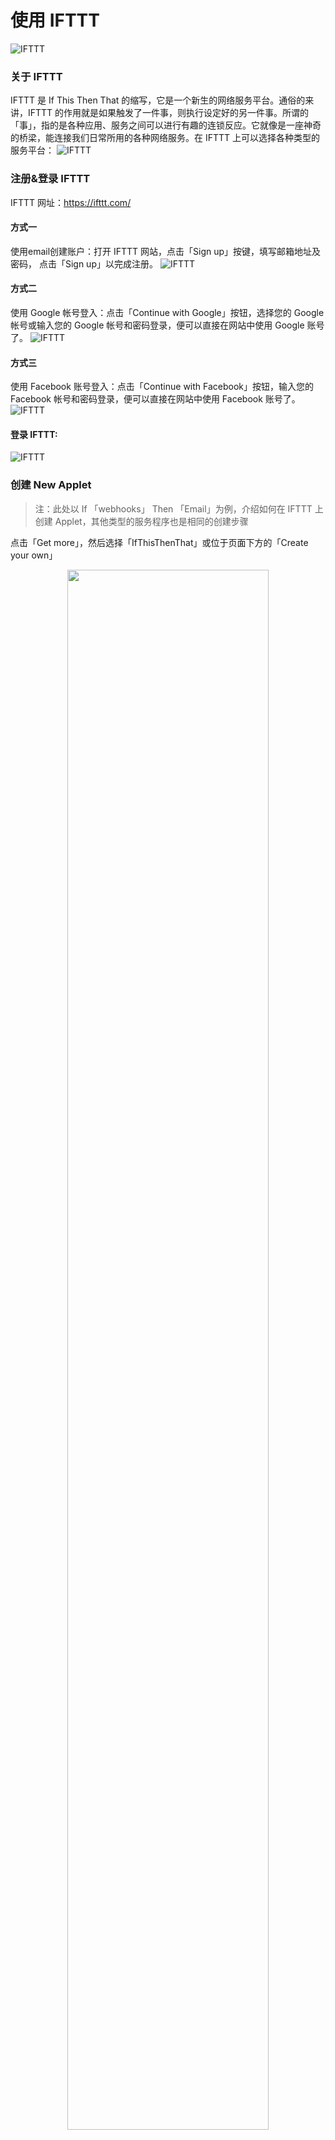 # 使用 IFTTT

![IFTTT](../media/ifttt_mainPage.png)

### 关于 IFTTT

IFTTT 是 If This Then That 的缩写，它是一个新生的网络服务平台。通俗的来讲，IFTTT 的作用就是如果触发了一件事，则执行设定好的另一件事。所谓的「事」，指的是各种应用、服务之间可以进行有趣的连锁反应。它就像是一座神奇的桥梁，能连接我们日常所用的各种网络服务。在 IFTTT 上可以选择各种类型的服务平台：
![IFTTT](../media/ifttt_1.png)

### 注册&登录 IFTTT

IFTTT 网址：https://ifttt.com/

#### 方式一

使用email创建账户：打开 IFTTT 网站，点击「Sign up」按键，填写邮箱地址及密码， 点击「Sign up」以完成注册。
![IFTTT](../media/ifttt_signup.png)

#### 方式二

使用 Google 帐号登入：点击「Continue with Google」按钮，选择您的 Google 帐号或输入您的 Google 帐号和密码登录，便可以直接在网站中使用 Google 账号了。
![IFTTT](../media/ifttt_google.png)

#### 方式三

使用 Facebook 账号登入：点击「Continue with Facebook」按钮，输入您的 Facebook 帐号和密码登录，便可以直接在网站中使用 Facebook 账号了。
![IFTTT](../media/ifttt_facebook.png)

#### 登录 IFTTT:
![IFTTT](../media/ifttt_signin.png)


### 创建 New Applet

> 注：此处以 If 「webhooks」 Then 「Email」为例，介绍如何在 IFTTT 上创建 Applet，其他类型的服务程序也是相同的创建步骤

点击「Get more」，然后选择「IfThisThenThat」或位于页面下方的「Create your own」

<div style="text-align:center;margin:10px 0 10px 0;">
<img src="../media/ifttt_new_1.png" width=80%/>
<img src="../media/ifttt_new_2.png" width=70%/>
</div>

#### 添加 Webhooks

点击「+This」

<div style="text-align:center;margin:10px 0 10px 0;">
<img src="../media/ifttt_new_3.png" width=80%/>
</div>

搜索并添加「webhooks」

<div style="text-align:center;margin:10px 0 10px 0;">
<img src="../media/ifttt_new_4.png" width=80%/>
</div>

#### 创建 trigger

点击「Connect」按钮连接「webhooks」，然后选择「trigger」类型

<div style="text-align:center;margin:10px 0 10px 0;">
<img src="../media/ifttt_new_5.png" width=80%/>
</div>

填写 Event 名字，点击「Create trigger」完成 trigger 的创建

<div style="text-align:center;margin:10px 0 10px 0;">
<img src="../media/ifttt_new_6.png" width=40%/>
</div>

#### 添加 Email

点击「Connect」按钮连接「Email」，链接并验证你的邮箱

<div style="text-align:center;margin:10px 0 10px 0;">
<img src="../media/ifttt_new_8.png" width=80%/>
</div>

#### 创建 Action

填入 PIN 码，点击「Connect」按钮，然后选择「Send me an email」

<div style="text-align:center;margin:10px 0 10px 0;">
<img src="../media/ifttt_new_9.png" width=80%/>
</div>

在「Subject」中填入邮件的标题，「body」中填入邮件的内容，填写完成后点击「Create action」

<div style="text-align:center;margin:10px 0 10px 0;">
<img src="../media/ifttt_new_10.png" width=40%/>
</div>

#### 成功创建 Applet

点击「Finish」按键后即完成 Applet 的创建，界面跳转回到主界面

> 此 Applet 的含义是儅教学模块的规定按钮处于高（也即“打开”）的状态时，通过触发 Webhooks，就会向邮箱发送邮件

<div style="text-align:center;margin:10px 0 10px 0;">
<img src="../media/ifttt_new_11.png" width=40% />
<img src="../media/ifttt_new_12.png" width=80%/>
</div>

### 获取 Applet 的 Key

每个 Applet 都有各自独立且唯一的 Key，用于连接 CocoMod 和 Webhooks，程序会根据 Key ，找到并触发对应 Applet 的事件，让 Applet 去执行另外一个事件

在「My services」中点击「Webhooks」

<div style="text-align:center;margin:10px 0 10px 0;">
<img src="../media/ifttt_key_1.png" width=80%/>
</div>

点击「Documentation」

<div style="text-align:center;margin:10px 0 10px 0;">
<img src="../media/ifttt_key_2.png" width=80%/>
</div>

页面中「Your key is:」后面的一串字母数字便是当前这个  Applet 的 Key

<div style="text-align:center;margin:10px 0 10px 0;">
<img src="../media/ifttt_key_3.png" width=80%/>
</div>

### 修改或删除 Applet

点击「Settings」

<div style="text-align:center;margin:10px 0 10px 0;">
<img src="../media/ifttt_setting_1.png" width=80%/>
</div>

修改 Applet 的内容：在界面中修改内容后点击「Save」
删除：直接点击「Delete」

<div style="text-align:center;margin:10px 0 10px 0;">
<img src="../media/ifttt_setting_2.png" width=40%/>
</div>

若要修改或移除 Applet 中的 trigger，也同样可以在每个 trigger 的「Settings」界面中进行操作

### 案例

如果教学模块电位器的数值高于预定值，就会触发 Webhooks ，向邮箱发送邮件；否则不发送。

#### 模块组装

将主控模块、WiFi 通信模块以及教学模块拼接在一起

> 注：必须先对主控模块和 WiFi 通信模块分别上传对应模式下的积木程序后，再将这些模块拼接在一起

<div style="text-align:center;margin:0px 0 20px 0;">
  <img src="../media/ifttt_project1.jpg" width=40%/>
  </div>

#### 积木编程

##### 主控模式:

程序下载： <a href="../xml/ifttt_project1/project1_main.xml" download >project1_main.xml</a>

<div style="text-align:center;margin:0px 0 20px 0;">
  <img src="../media/ifttt_project1.main_cn.png"/>
  </div>

##### WiFi模式:

程序下载： <a href="../xml/ifttt_project1/project1_wifi.xml" download >project1_wifi.xml</a>

> 注：编写程序时，请注意将联网积木中的 WiFi 名称和密码改成你自己要连接的

<div style="text-align:center;margin:0px 0 20px 0;">
  <img src="../media/ifttt_project1.wifi_cn.png"/>
  </div>

##### 最终效果

程序上传完成后，转动教学模块上的电位器，前往你的邮箱查看逆时针旋转到数值较大时是否会有邮件发送过来

<div style="text-align:center;margin:0px 0 20px 0;">
  <img src="../media/ifttt_project1.result.png" width=70%/>
  </div>


  ---
  更新时间：2019年8月
